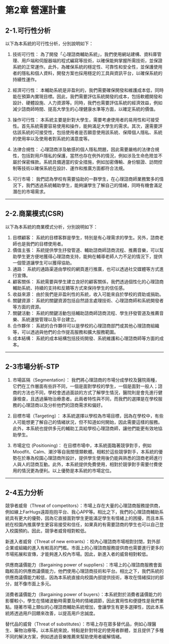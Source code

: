 # 第2章 營運計畫
## 2-1.可行性分析

以下為本系統的可行性分析，分別說明如下：

1. 技術可行性：
為了開發「心理諮商輔助系統」，我們使用網站建構、資料庫管理、用戶端和伺服器端的程式編寫等技術，以確保能夠掌握所需技術，並保證系統的正常運作。此外，為確保系統的穩定性、可靠性和安全性，並保護使用者的隱私和個人資料，開發方案也採用穩定的工具與資訊平台，以確保系統的持續性運作。

2. 經濟可行性：
本輔助系統是非盈利的，我們需要確保開發和維護成本低，同時能在預算內實現目標。因此，我們需要評估系統開發的成本，包括軟體開發和設計、硬體設施、人力資源等。同時，我們也需要評估系統的經濟效益，例如減少諮商師時間、提高大學生的心理健康水準等方面，以確定系統的價值。

3. 操作可行性：
本系統主要是針對大學生，需要考慮使用者的易用性和可接受性。首先系統需要容易使用和操作，能夠滿足大學生的需求。其次，還需要評估該系統的可接受性，包括使用者是否願意使用該系統、保障個人隱私、系統的使用率以及使用者對系統的滿意度等。

4. 法律合規性：
心理諮商涉及敏感的個人隱私問題，因此需要嚴格的法律合規性，包括對用戶隱私的保護，當然也存在例外的情況，例如涉及生命危險並不屬於保密條款。系統具備適當的安全措施，例如加密傳輸、身份驗證、訪問控制等技術以確保系統在設計、運作和推廣方面都符合法規。

5. 可行市場：
我們認為學校有需要協助的一群學生，在心理諮商師業務繁多的情況下，我們透過系統輔助學生，能夠讓學生了解自己的情緒，同時有機會滿足潛在的市場需求。





---

## 2-2.商業模式(CSR)

以下為本系統的商業模式分析，分別說明如下：

1. 目標顧客：
系統的目標客群是學生，特別是有心理需求的學生。另外，諮商老師也是我們的目標使用者。
2. 價值主張：
系統提供學生抒發管道、輔助諮商師諮商流程、推薦音樂，可以幫助學生更方便地獲得心理諮商支持，能夠在輔導老師人力不足的情況下，提供一個管道讓學生可以獲得協助。
3. 通路：
系統的通路渠道由學校的網頁進行推廣，也可以透過社交媒體等方式進行宣傳。
4. 顧客關係：
系統需要與學生建立良好的顧客關係，我們透過個性化的心理諮商輔助系統、持續的支持和反饋等方式來保持學生的信任感。
5. 收益來源：
由於我們是非盈利性的系統，收入可能來自於學校的資助或捐助。
6. 關鍵資源：
系統的關鍵資源包括自然語言處理技術、心理諮商師和系統開發者等方面的資源。
7. 關鍵活動：
系統的關鍵活動包括輔助諮商師諮商流程、學生抒發管道及推薦音樂、系統運營管理以及平台建立。
8. 合作夥伴：
系統的合作夥伴可以是學校的心理諮商部門或其他心理諮商組織等，可以透過與他們的合作提高服務和擴大服務範圍。
9. 成本結構：
系統的成本結構包括技術開發、系統維護和心理諮商師等方面的成本。

---

## 2-3市場分析-STP
1. 市場區隔（Segmentation）：
我們將心理諮商的市場分成學校及醫院兩種，它們在工作層面有些許不同，一個是面對學校的學生，一個是面對一般人；諮商的方法也不同，學校會透過面談的方式了解學生情況，醫院則是會先進行健康檢查，且透過藥物治療患者。此兩者特性與不同，而我們的選擇是在學校服務的心理諮商以及分析他們的諮商需求和偏好。
 
2. 目標市場（Targeting）：
本系統選擇以學校為市場目標，因為在學校中，有些人可能想更了解自己的情緒狀況，但不知道如何開始，因此需要這樣的服務。此外，本系統也提供多元的輔助工具給學校心理諮商師，讓他們能更有效地協助學生。

3. 市場定位 (Positioning)：
在目標市場中，本系統面臨著競爭對手，例如Moodfit、Calm、潮汐等自我關懷類軟體。相較於這些競爭對手，本系統的優勢在於專為校園心理諮商所設計，提供學生使用後仍能與熟悉的諮商老師進行人與人的諮商互動。此外，本系統提供免費使用，相對於競爭對手需要付費使用的情況更為便利。以上優勢是本系統的市場定位。


---

## 2-4五力分析
競爭者威脅（Threat of competitors）：市場上存在大量的心理諮商服務提供商，例如線上FarHugs遠距抱抱平台、我心APP等。相比之下，我們的心理諮商輔助系統具有更大的優勢，因為它直接面對學生更能滿足學生有情緒上的困擾，而且本系統在校園內推廣學生更容易接受和信任，如果真的有需要諮商的學生也可以自己登入校園預約。因此，競爭者威脅相對較低。

新進入者威脅（Threat of new entrants）：校內心理諮商市場相對封閉，對外部企業或組織的進入有較高的門檻。市面上的心理諮商服務提供商也需要進行更多的市場拓展和宣傳，才能夠進入校內市場。因此，新進入者的威脅相對較低。 

供應商議價能力（Bargaining power of suppliers）：市場上的心理諮商服務會面臨較高的供應商議價能力，他們使用心理諮商技術和平台。相比之下，我們系統的供應商議價能力較低，因為本系統直接向校園內部提供技術，專攻在情緒探討的部分，就不像市面上多元。

消費者議價能力（Bargaining power of buyers）：本系統對於消費者議價能力的影響較小，學生在情緒波動時需要及時的情緒調節，因此實用性和便捷性是我們重點。隨著市場上類似的心理諮商輔助系統增加，會讓學生有更多選擇性，因此本系統將透過用戶回饋來改善，以提高用戶忠誠度。 

替代品的威脅（Threat of substitutes）：市場上存在眾多替代品，例如心理醫生、藥物治療等。以本系統來說，特點是針對特定的使用者群體，並且提供了多種不同的解決方案，例如透過音樂推薦來幫助使用者緩解情緒。

